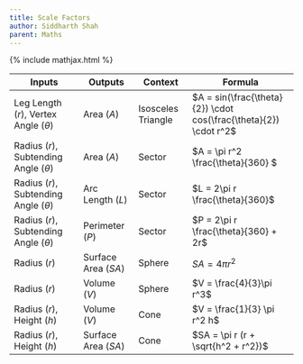 ```yaml
---
title: Scale Factors
author: Siddharth Shah
parent: Maths
---
```


{% include mathjax.html %}

| Inputs                                    | Outputs             | Context            | Formula                                                           |
| ----------------------------------------- | ------------------- | ------------------ | ----------------------------------------------------------------- |
| Leg Length ($r$), Vertex Angle ($\theta$) | Area ($A$)          | Isosceles Triangle | $A = sin(\frac{\theta}{2}) \cdot cos(\frac{\theta}{2}) \cdot r^2$ |
| Radius ($r$), Subtending Angle ($\theta$) | Area ($A$)          | Sector             | $A = \pi r^2 \frac{\theta}{360} $                                 |
| Radius ($r$), Subtending Angle ($\theta$) | Arc Length ($L$)    | Sector             | $L = 2\pi r \frac{\theta}{360}$                                   |
| Radius ($r$), Subtending Angle ($\theta$) | Perimeter ($P$)     | Sector             | $P = 2\pi r \frac{\theta}{360} + 2r$                              |
| Radius ($r$)                              | Surface Area ($SA$) | Sphere             | $SA = 4\pi r^2$                                                   |
| Radius ($r$)                              | Volume ($V$)        | Sphere             | $V = \frac{4}{3}\pi r^3$                                          |
| Radius ($r$), Height ($h$)                | Volume ($V$)        | Cone               | $V = \frac{1}{3} \pi r^2 h$                                       |
| Radius ($r$), Height ($h$)                | Surface Area ($SA$) | Cone               | $SA = \pi r (r + \sqrt{h^2 + r^2})$                               |
